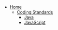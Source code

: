 - [Home](/WrenSecurity/wrensec-docs/wiki)
    - [Coding Standards](/WrenSecurity/wrensec-docs/wiki/Coding-Standards-&amp;-Style-Guides)
        - [Java](/WrenSecurity/wrensec-docs/wiki/Java-Style-Guide)
        - [JavaScript](/WrenSecurity/wrensec-docs/wiki/JavaScript-Style-Guide)